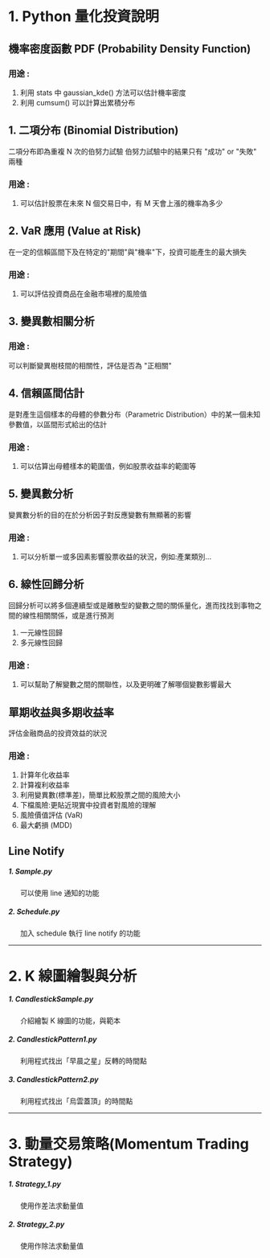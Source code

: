 # 1. Python 量化投資說明

## 機率密度函數 PDF (Probability Density Function)

### 用途 : 
1. 利用 stats 中 gaussian_kde() 方法可以估計機率密度
2. 利用 cumsum() 可以計算出累積分布

## 1. 二項分布 (Binomial Distribution)
二項分布即為重複 N 次的伯努力試驗
伯努力試驗中的結果只有 "成功" or "失敗" 兩種

### 用途 : 
1. 可以估計股票在未來 N 個交易日中，有 M 天會上漲的機率為多少

## 2. VaR 應用 (Value at Risk)
在一定的信賴區間下及在特定的"期間"與"機率"下，投資可能產生的最大損失

### 用途 :
1. 可以評估投資商品在金融市場裡的風險值

## 3. 變異數相關分析

### 用途 : 
可以判斷變異樹枝間的相關性，評估是否為 "正相關"

## 4. 信賴區間估計
是對產生這個樣本的母體的參數分布（Parametric Distribution）中的某一個未知參數值，以區間形式給出的估計

### 用途 :
1. 可以估算出母體樣本的範圍值，例如股票收益率的範圍等

## 5. 變異數分析
變異數分析的目的在於分析因子對反應變數有無顯著的影響

### 用途 : 
1. 可以分析單一或多因素影響股票收益的狀況，例如:產業類別...

## 6. 線性回歸分析
回歸分析可以將多個連續型或是離散型的變數之間的關係量化，進而找找到事物之間的線性相關關係，或是進行預測
1. 一元線性回歸
2. 多元線性回歸

### 用途 : 
1. 可以幫助了解變數之間的關聯性，以及更明確了解哪個變數影響最大

## 單期收益與多期收益率
評估金融商品的投資效益的狀況

### 用途 :
1. 計算年化收益率
2. 計算複利收益率
3. 利用變異數(標準差)，簡單比較股票之間的風險大小
4. 下檔風險:更貼近現實中投資者對風險的理解
5. 風險價值評估 (VaR)
6. 最大虧損 (MDD)


## Line Notify 
##### 1. **Sample**.py
&nbsp;&nbsp;&nbsp;&nbsp;&nbsp;&nbsp;可以使用 line 通知的功能
##### 2. **Schedule**.py
&nbsp;&nbsp;&nbsp;&nbsp;&nbsp;&nbsp;加入 schedule 執行 line notify 的功能

***
# 2. K 線圖繪製與分析
##### 1. **CandlestickSample**.py
&nbsp;&nbsp;&nbsp;&nbsp;&nbsp;&nbsp;介紹繪製 K 線圖的功能，與範本

##### 2. **CandlestickPattern1**.py
&nbsp;&nbsp;&nbsp;&nbsp;&nbsp;&nbsp;利用程式找出「早晨之星」反轉的時間點

##### 3. **CandlestickPattern2**.py
&nbsp;&nbsp;&nbsp;&nbsp;&nbsp;&nbsp;利用程式找出「烏雲蓋頂」的時間點

***
# 3. 動量交易策略(Momentum Trading Strategy)
##### 1. **Strategy_1**.py
&nbsp;&nbsp;&nbsp;&nbsp;&nbsp;&nbsp;使用作差法求動量值

##### 2. **Strategy_2**.py
&nbsp;&nbsp;&nbsp;&nbsp;&nbsp;&nbsp;使用作除法求動量值